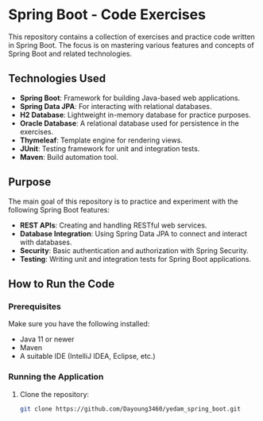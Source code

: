 # Spring Boot - Code Exercises

This repository contains a collection of exercises and practice code written in Spring Boot. The focus is on mastering various features and concepts of Spring Boot and related technologies.

## Technologies Used

- **Spring Boot**: Framework for building Java-based web applications.
- **Spring Data JPA**: For interacting with relational databases.
- **H2 Database**: Lightweight in-memory database for practice purposes.
- **Oracle Database**: A relational database used for persistence in the exercises.
- **Thymeleaf**: Template engine for rendering views.
- **JUnit**: Testing framework for unit and integration tests.
- **Maven**: Build automation tool.

## Purpose

The main goal of this repository is to practice and experiment with the following Spring Boot features:

- **REST APIs**: Creating and handling RESTful web services.
- **Database Integration**: Using Spring Data JPA to connect and interact with databases.
- **Security**: Basic authentication and authorization with Spring Security.
- **Testing**: Writing unit and integration tests for Spring Boot applications.

## How to Run the Code

### Prerequisites

Make sure you have the following installed:

- Java 11 or newer
- Maven
- A suitable IDE (IntelliJ IDEA, Eclipse, etc.)

### Running the Application

1. Clone the repository:
   ```bash
   git clone https://github.com/Dayoung3460/yedam_spring_boot.git
